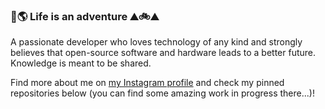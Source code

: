 ### :sunrise_over_mountains::earth_americas: Life is an adventure :mountain::bike::mountain:

A passionate developer who loves technology of any kind and strongly believes that open-source software and hardware leads to a better future. Knowledge is meant to be shared.

Find more about me on [my Instagram profile](https://www.instagram.com/juliannojungle/) and check my pinned repositories below (you can find some amazing work in progress there...)!

<!--
**juliannojungle/juliannojungle** is a ✨ _special_ ✨ repository because its `README.md` (this file) appears on your GitHub profile.

Here are some ideas to get you started:

- 🔭 I’m currently working on ...
- 🌱 I’m currently learning ...
- 👯 I’m looking to collaborate on ...
- 🤔 I’m looking for help with ...
- 💬 Ask me about ...
- 📫 How to reach me: ...
- 😄 Pronouns: ...
- ⚡ Fun fact: ...
-->
